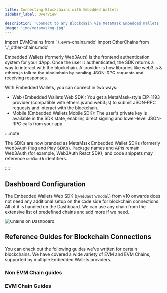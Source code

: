 ```yaml
---
title: Connecting Blockchains with Embedded Wallets
sidebar_label: Overview

description: 'Connect to any Blockchain via MetaMask Embedded Wallets | Embedded Wallets'
image: 'img/metamaskog.jpg'
---
```


import EVMChains from './\_evm-chains.mdx'
import OtherChains from './\_other-chains.mdx'

Embedded Wallets (formerly Web3Auth) is the frontend authentication system for your dApp. Once the user is authenticated, the SDK returns a way to interact with the blockchain. A provider is how libraries like web3.js & ethers.js talk to the blockchain by sending JSON-RPC requests and receiving responses.

With Embedded Wallets, you can connect in two ways:

- Web (Embedded Wallets Web SDK): You get a MetaMask-style EIP-1193 provider (compatible with ethers.js and web3.js) to submit JSON-RPC requests and interact with the blockchain.
- Mobile (Embedded Wallets Mobile SDK): The user's private key is available in the SDK state, enabling direct signing and lower-level JSON-RPC calls from your app.

::::note

The SDKs are now branded as MetaMask Embedded Wallet SDKs (formerly Web3Auth Plug and Play SDKs). Package names and APIs remain Web3Auth (for example, Web3Auth React SDK), and code snippets may reference `web3auth` identifiers.

::::

## Dashboard Configuration

The Embedded Wallets Web SDK (`@web3auth/modal`) from v10 onwards does not need any additional setup on the code side for blockchain connections. All of it is handled on the Dashboard. We can use any chain from the extensive list of predefined chains and add more if we need.

![Chains on Dashboard](https://i.ibb.co/4nCD2GTJ/chains.gif)

## Reference Guides for Blockchain Connections

You can check out the following guides we've written for certain blockchains. We have covered a wide variety of EVM and EVM Chains, supported by multiple Embedded Wallets providers.

### Non EVM Chain guides

<OtherChains />

### EVM Chain Guides

<EVMChains />
